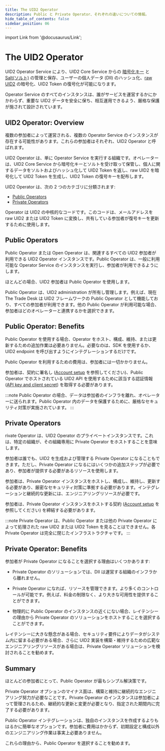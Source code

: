 ```yaml
---
title: The UID2 Operator
description: Public と Private Operator、それぞれの違いについての情報。
hide_table_of_contents: false
sidebar_position: 06
---
```


import Link from '@docusaurus/Link';

# The UID2 Operator

UID2 Operator Service により、UID2 Core Service からの <a href="../ref-info/glossary-uid#gl-encryption-key">暗号化キー</a> と [Salt(ソルト)](../ref-info/glossary-uid.md#gl-salt) の管理と保存、ユーザーの個人データ (<Link href="../ref-info/glossary-uid#gl-dii">DII</Link>) のハッシュ化、[raw UID2](../ref-info/glossary-uid.md#gl-raw-uid2) の暗号化、<Link href="../ref-info/glossary-uid#gl-uid2-token">UID2 Token</Link> の復号化が可能になります。

Operator Service のすべてのインスタンスは、誰がサービスを運営するかにかかわらず、重要な UID2 データを安全に保ち、相互運用できるよう、厳格な保護が施されて設計されています。

## UID2 Operator: Overview

複数の参加者によって運営される、複数の Operator Service のインスタンスが存在する可能性があります。これらの参加者はそれぞれ、UID2 Operator と呼ばれます。

UID2 Operator は、単に Operator Service を実行する組織です。オペレーターは、UID2 Core Service から暗号化キーとソルトを受け取って保管し、個人に関するデータをソルトおよびハッシュ化して UID2 Token を返し、raw UID2 を暗号化して UID2 Token を生成し、UID2 Token の復号キーを配布します。

UID2 Operator は、次の 2 つのカテゴリに分類されます:

- [Public Operators](#public-operators)
- [Private Operators](#private-operators)

Operator は UID2 の中核的なコードです。このコードは、メールアドレスを raw UID2 または UID2 Token に変換し、共有している参加者が復号キーを更新するために使用します。

## Public Operators

Public Operator または Open Operator は、関連するすべての UID2 参加者が利用できる UID2 Operator インスタンスです。Public Operator は、一般に利用可能な Operator Service のインスタンスを実行し、参加者が利用できるようにします。

ほとんどの場合、UID2 参加者は Public Operator を使用します。

Public Operator は、UID2 administration が所有し管理します。例えば、現在 The Trade Desk は UID2 フレームワークの Public Operator として機能しており、すべての参加者が利用できます。他の Public Operator が利用可能な場合、参加者はどのオペレーターと連携するかを選択できます。

## Public Operator: Benefits

Public Operator を使用する場合、Operator をホスト、構成、維持、または更新するための追加作業は必要ありません。必要なのは、SDK を使用するか、UID2 endpoint を呼び出すようにインテグレーションするだけです。

Public Operator を利用するための費用は、参加者には一切かかりません。

参加者は、契約に署名し ([Account setup](../getting-started/gs-account-setup.md) を参照してください)、Public Operator でホストされている UID2 API を使用するために該当する認証情報 ([API key and client secret](../getting-started/gs-credentials.md#api-key-and-client-secret)) を取得する必要があります。

:::note
Public Operator の場合、データは参加者のインフラを離れ、オペレーターに送られます。Public Operator 内のデータを保護するために、厳格なセキュリティ対策が実施されています。
:::

##  Private Operators

rivate Operator は、UID2 Operator のプライベートインスタンスです。これは、特定の組織が、その組織専用に Private Operator をホストすることを意味します。

参加者は誰でも、UID2 を生成および管理する Private Operator になることもできます。ただし、Private Operator になるにはいくつかの追加ステップが必要であり、参加者が提供する必要があるリソースを使用します。

参加者は、Private Operator インスタンスをホストし、構成し、維持し、更新する必要があり、厳密なセキュリティ対策に準拠する必要があります。インテグレーションと継続的な更新には、エンジニアリングリソースが必要です。

参加者は、Private Operator インスタンスをホストする契約 ([Account setup](../getting-started/gs-account-setup.md) を参照してください) を締結する必要があります。

:::note
Private Operator は、Public Operator または他の Private Operator によって処理された raw UID2 または UID2 Token を見ることはできません。各 Private Operator は完全に閉じたインフラストラクチャです。
:::

## Private Operator: Benefits

参加者が Private Operator になることを選択する理由はいくつかあります:

- Private Operator のソリューションでは、DII は運営する組織のインフラから離れません。

- Private Operator になれば、リソースを管理できます。より多くのコントロールが可能です。例えば、料金の制限なく、より大きな可用性を提供することができます。

- 物理的に Public Operator のインスタンスの近くにない場合、レイテンシーの理由から Private Operator のソリューションをホストすることを選択することができます。

レイテンシーに大きな懸念がある場合、セキュリティ要件によりデータがシステム内に留まる必要がある場合、さらに UID2 実装を構築・維持するための広範なエンジニアリングリソースがある場合は、Private Operator ソリューションを検討されることを勧めます。

## Summary

ほとんどの参加者にとって、Public Operator が最もシンプル解決策です。

Private Operator オプションのマイナス面は、構築と維持に継続的なエンジニアリング努力が必要なことです。Private Operator のインスタンスは参加者によって管理されるため、継続的な更新と変更が必要となり、指定された期間内に完了する必要があります。

Public Operator インテグレーションは、独自のインスタンスを作成するよりもはるかに簡単なオプションです。参加者に費用はかからず、初期設定と構成以外のエンジニアリング作業は事実上必要ありません。

これらの理由から、Public Operator を選択することを勧めます。
